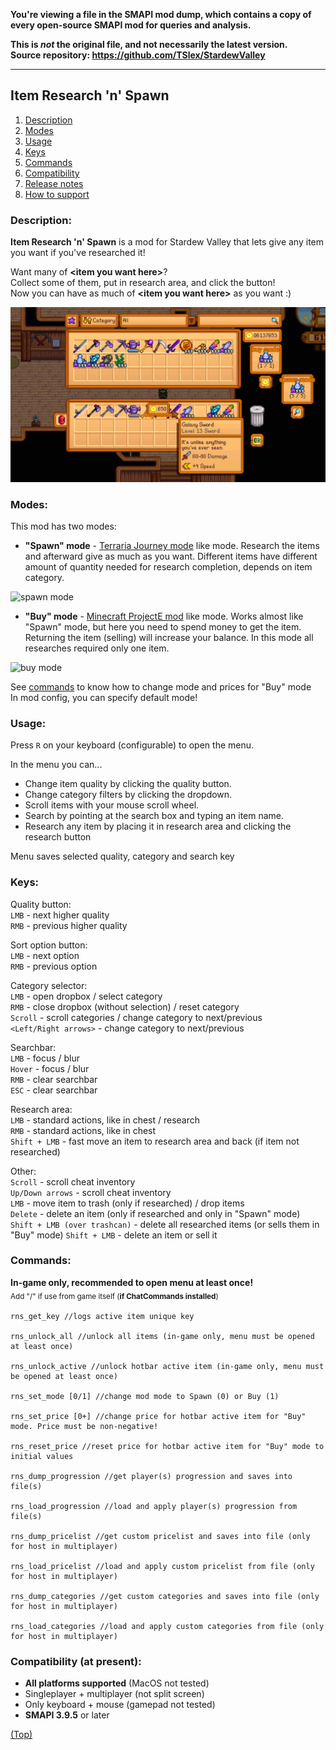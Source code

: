 **You're viewing a file in the SMAPI mod dump, which contains a copy of every open-source SMAPI mod
for queries and analysis.**

**This is _not_ the original file, and not necessarily the latest version.**  
**Source repository: https://github.com/TSlex/StardewValley**

----

## Item Research 'n' Spawn

1. [Description](#description)
1. [Modes](#modes)
1. [Usage](#usage)
1. [Keys](#keys)
1. [Commands](#commands)
1. [Compatibility](#compatibility-at-present)
1. [Release notes](release-notes.md)
1. [How to support](supporting.md)

### Description:

**Item Research 'n' Spawn** is a mod for Stardew Valley that lets give any item you want if you've researched it!

Want many of **\<item you want here>**?    
Collect some of them, put in research area, and click the button!    
Now you can have as much of **\<item you want here>** as you want :)

![screenshot](screenshot.png)

### Modes:

This mod has two modes:

* __"Spawn" mode__ - [Terraria Journey mode](https://terraria.fandom.com/wiki/Journey_Mode#Duplication) like mode.
  Research the items and afterward give as much as you want. Different items have different amount of quantity needed
  for research completion, depends on item category.

![spawn mode](spawn.gif)

* __"Buy" mode__ - [Minecraft ProjectE mod](https://ftb.fandom.com/wiki/ProjectE) like mode. 
  Works almost like "Spawn" mode, but here you need to spend money to get the item. Returning the item (selling)
  will increase your balance. In this mode all researches required only one item.

![buy mode](buy.gif)
  
See [commands](#commands) to know how to change mode and prices for "Buy" mode   
In mod config, you can specify default mode!

### Usage:

Press `R` on your keyboard (configurable) to open the menu.

In the menu you can...

+ Change item quality by clicking the quality button.
+ Change category filters by clicking the dropdown.
+ Scroll items with your mouse scroll wheel.
+ Search by pointing at the search box and typing an item name.
+ Research any item by placing it in research area and clicking the research button

Menu saves selected quality, category and search key

### Keys:

Quality button:   
`LMB` - next higher quality   
`RMB` - previous higher quality

Sort option button:   
`LMB` - next option   
`RMB` - previous option

Category selector:   
`LMB` - open dropbox / select category    
`RMB` - close dropbox (without selection) / reset category   
`Scroll` - scroll categories / change category to next/previous   
`<Left/Right arrows>` - change category to next/previous

Searchbar:  
`LMB` - focus / blur    
`Hover` - focus / blur    
`RMB` - clear searchbar   
`ESC` - clear searchbar

Research area:   
`LMB` - standard actions, like in chest / research    
`RMB` - standard actions, like in chest     
`Shift + LMB` - fast move an item to research area and back (if item not researched)

Other:   
`Scroll` - scroll cheat inventory   
`Up/Down arrows` - scroll cheat inventory   
`LMB` - move item to trash (only if researched) / drop items   
`Delete` - delete an item (only if researched and only in "Spawn" mode)   
`Shift + LMB (over trashcan)` - delete all researched items (or sells them in "Buy" mode)
`Shift + LMB` - delete an item or sell it

### Commands:
__In-game only, recommended to open menu at least once!__   
<sub>Add "/" if use from game itself (__if ChatCommands installed__)<sub>
```
rns_get_key //logs active item unique key

rns_unlock_all //unlock all items (in-game only, menu must be opened at least once)   

rns_unlock_active //unlock hotbar active item (in-game only, menu must be opened at least once)  

rns_set_mode [0/1] //change mod mode to Spawn (0) or Buy (1)

rns_set_price [0+] //change price for hotbar active item for "Buy" mode. Price must be non-negative!

rns_reset_price //reset price for hotbar active item for "Buy" mode to initial values

rns_dump_progression //get player(s) progression and saves into file(s)

rns_load_progression //load and apply player(s) progression from file(s)

rns_dump_pricelist //get custom pricelist and saves into file (only for host in multiplayer)

rns_load_pricelist //load and apply custom pricelist from file (only for host in multiplayer)

rns_dump_categories //get custom categories and saves into file (only for host in multiplayer)

rns_load_categories //load and apply custom categories from file (only for host in multiplayer)
```

### Compatibility (at present):

+ **All platforms supported** (MacOS not tested)
+ Singleplayer + multiplayer (not split screen)
+ Only keyboard + mouse (gamepad not tested)
+ **SMAPI 3.9.5** or later

[(Top)](#item-research-n-spawn)
